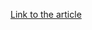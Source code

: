 [Link to the article](https://www.akamai.com/blog/security/2024/oct/keeping-accounts-secure-with-lifecycle-protection)
